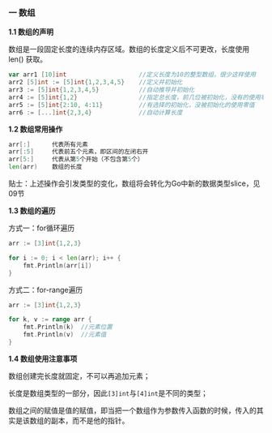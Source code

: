 ### 一 数组

**1.1 数组的声明**

数组是一段固定长度的连续内存区域。数组的长度定义后不可更改，长度使用 len() 获取。

```go
var arr1 [10]int					//定义长度为10的整型数组，很少这样使用
arr2 [5]int := [5]int{1,2,3,4,5}	//定义并初始化
arr3 := [5]int{1,2,3,4,5}			//自动推导并初始化
arr4 := [5]int{1,2}					//指定总长度，前几位被初始化，没有的使用零值
arr5 := [5]int{2:10, 4:11}			//有选择的初始化，没被初始化的使用零值
arr6 := [...]int{2,3,4}				//自动计算长度
```

**1.2 数组常用操作**

```go
arr[:]      代表所有元素
arr[:5]     代表前五个元素，即区间的左闭右开
arr[5:]     代表从第5个开始（不包含第5个）
len(arr)    数组的长度
```

贴士：上述操作会引发类型的变化，数组将会转化为Go中新的数据类型slice，见09节

**1.3 数组的遍历**

方式一：for循环遍历

```go
arr := [3]int{1,2,3}

for i := 0; i < len(arr); i++ {
	fmt.Println(arr[i])
}
```

方式二：for-range遍历

```go
arr := [3]int{1,2,3}

for k, v := range arr {
	fmt.Println(k)	//元素位置	
	fmt.Println(v)	//元素值
}
```

**1.4 数组使用注意事项**

数组创建完长度就固定，不可以再追加元素；

长度是数组类型的一部分，因此`[3]int`与`[4]int`是不同的类型；

数组之间的赋值是值的赋值，即当把一个数组作为参数传入函数的时候，传入的其实是该数组的副本，而不是他的指针。